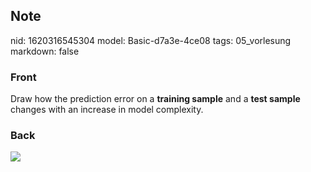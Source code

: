 ## Note
nid: 1620316545304
model: Basic-d7a3e-4ce08
tags: 05_vorlesung
markdown: false

### Front
Draw how the prediction error on a <b>training sample</b> and a
<b>test sample</b> changes with an increase in model complexity.

### Back
<img src="paste-3b2174b23dafb49bf4ce227da63f0acf7434742b.jpg">
